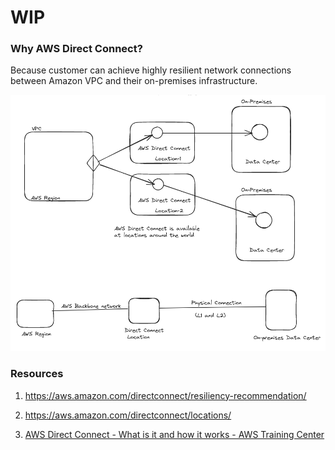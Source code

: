 # WIP

### Why AWS Direct Connect?

Because customer can achieve highly resilient network connections between Amazon VPC and their on-premises infrastructure.

![AWS Direct Connect](aws-dc.png)


### Resources

1. https://aws.amazon.com/directconnect/resiliency-recommendation/

2. https://aws.amazon.com/directconnect/locations/

3. [AWS Direct Connect - What is it and how it works - AWS Training Center](https://www.youtube.com/watch?v=V75f8Vs13Uo&list=RDCMUC1Yf7IBfhSNFTIyb7v83o_g&index=2)